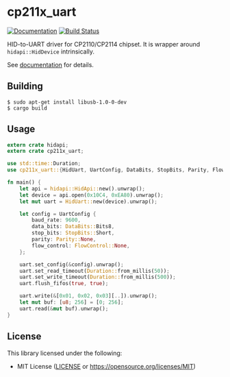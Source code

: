 # cp211x_uart

[![Documentation](https://docs.rs/cp211x_uart/badge.svg)](https://docs.rs/cp211x_uart) [![Build Status](https://travis-ci.org/antage/cp211x_uart.svg?branch=master)](https://travis-ci.org/antage/cp211x_uart)

HID-to-UART driver for CP2110/CP2114 chipset.
It is wrapper around `hidapi::HidDevice` intrinsically.

See [documentation](https://docs.rs/cp211x_uart) for details.

## Building

```
$ sudo apt-get install libusb-1.0-0-dev
$ cargo build
```

## Usage

``` rust
extern crate hidapi;
extern crate cp211x_uart;

use std::time::Duration;
use cp211x_uart::{HidUart, UartConfig, DataBits, StopBits, Parity, FlowControl};

fn main() {
    let api = hidapi::HidApi::new().unwrap();
    let device = api.open(0x10C4, 0xEA80).unwrap();
    let mut uart = HidUart::new(device).unwrap();

    let config = UartConfig {
        baud_rate: 9600,
        data_bits: DataBits::Bits8,
        stop_bits: StopBits::Short,
        parity: Parity::None,
        flow_control: FlowControl::None,
    };

    uart.set_config(&config).unwrap();
    uart.set_read_timeout(Duration::from_millis(50));
    uart.set_write_timeout(Duration::from_millis(500));
    uart.flush_fifos(true, true);

    uart.write(&[0x01, 0x02, 0x03][..]).unwrap();
    let mut buf: [u8; 256] = [0; 256];
    uart.read(&mut buf).unwrap();
}
```

## License

This library licensed under the following:

* MIT License ([LICENSE](LICENSE) or https://opensource.org/licenses/MIT)
